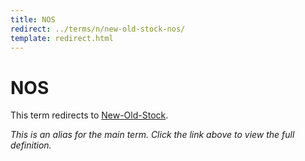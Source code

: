 ```yaml
---
title: NOS
redirect: ../terms/n/new-old-stock-nos/
template: redirect.html
---
```


# NOS

This term redirects to [New-Old-Stock](../terms/n/new-old-stock-nos/).

*This is an alias for the main term. Click the link above to view the full definition.*
